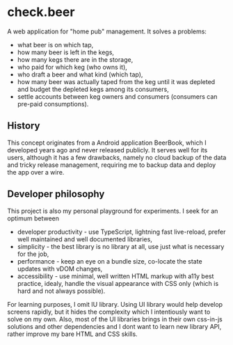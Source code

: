 # check.beer

A web application for "home pub" management. It solves a problems:

- what beer is on which tap,
- how many beer is left in the kegs,
- how many kegs there are in the storage,
- who paid for which keg (who owns it),
- who draft a beer and what kind (which tap),
- how many beer was actually taped from the keg until it was depleted and budget the depleted kegs among its consumers,
- settle accounts between keg owners and consumers (consumers can pre-paid consumptions).

## History

This concept originates from a Android application BeerBook, which I developed years ago and never released publicly. It serves well for its users, although it has a few drawbacks, namely no cloud backup of the data and tricky release management, requiring me to backup data and deploy the app over a wire.

## Developer philosophy

This project is also my personal playground for experiments. I seek for an optimum between

- developer productivity - use TypeScript, lightning fast live-reload, prefer well maintained and well documented libraries,
- simplicity - the best library is no library at all, use just what is necessary for the job,
- performance - keep an eye on a bundle size, co-locate the state updates with vDOM changes,
- accessibility - use minimal, well written HTML markup with a11y best practice, idealy, handle the visual appearance with CSS only (which is hard and not always possible).

For learning purposes, I omit IU library. Using UI library would help develop screens rapidly, but it hides the complexity which I intentiously want to solve on my own. Also, most of the UI libraries brings in their own css-in-js solutions and other dependencies and I dont want to learn new library API, rather improve my bare HTML and CSS skills.
